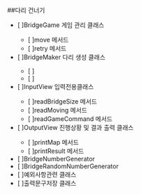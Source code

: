 ##다리 건너기

<ul>
<li>[ ]BridgeGame 게임 관리 클래스</li>
	<ul>
	<li>[ ]move 메서드</li>
	<li>[ ]retry 메서드</li>
	</ul>
<li>[ ]BridgeMaker 다리 생성 클래스</li>
	<ul>
	<li>[ ]</li>
	<li>[ ]</li>
	</ul>
<li>[ ]InputView 입력전용클래스</li>
	<ul>
	<li>[ ]readBridgeSize 메서드</li>
	<li>[ ]readMoving 메서드</li>
	<li>[ ]readGameCommand 메서드</li>
	</ul>
<li>[ ]OutputView 진행상황 및 결과 출력 클래스</li>
	<ul>
	<li>[ ]printMap 메서드</li>
	<li>[ ]printResult 메서드</li>
	</ul>
<li>[ ]BridgeNumberGenerator</li>
<li>[ ]BridgeRandomNumberGenerator</li>
<li>[ ]예외사항관련 클래스</li>
<li>[ ]출력문구저장 클래스</li>
</ul>